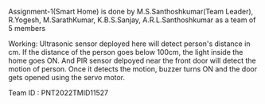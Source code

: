 Assignment-1(Smart Home) is done by M.S.Santhoshkumar(Team Leader), R.Yogesh, M.SarathKumar, K.B.S.Sanjay, A.R.L.Santhoshkumar as a team of 5 members

Working:
 Ultrasonic sensor deployed here will detect person's distance in cm. If the distance of the person goes below 100cm, the light inside the home goes ON. And PIR sensor delpoyed near the front door will detect the motion of person. Once it detects the motion, buzzer turns ON and the door gets opened using the servo motor.

Team ID : PNT2022TMID11527


